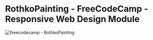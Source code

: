 # RothkoPainting - FreeCodeCamp - Responsive Web Design Module

![freecodecamp - RothkoPainting](https://user-images.githubusercontent.com/81724942/209439245-acd1cf47-47f4-4373-821d-70e19beba094.png)
